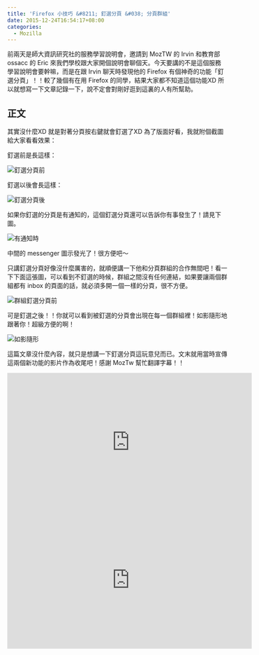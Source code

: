 ```yaml
---
title: 'Firefox 小技巧 &#8211; 釘選分頁 &#038; 分頁群組'
date: 2015-12-24T16:54:17+08:00
categories:
  - Mozilla
---
```


前兩天是師大資訊研究社的服務學習說明會，邀請到 MozTW 的 Irvin 和教育部 ossacc 的 Eric 來我們學校跟大家開個說明會聊個天。今天要講的不是這個服務學習說明會要幹嘛，而是在跟 Irvin 聊天時發現他的 Firefox 有個神奇的功能「釘選分頁」！！較了幾個有在用 Firefox 的同學，結果大家都不知道這個功能XD 所以就想寫一下文章記錄一下，說不定會對剛好逛到這裏的人有所幫助。

## 正文

其實沒什麼XD 就是對著分頁按右鍵就會釘選了XD
為了版面好看，我就附個截圖給大家看看效果：

釘選前是長這樣：

![釘選分頁前](http://wildsky.cc/blog-images/2015-12-24-16-27-17-的螢幕擷圖.png)

釘選以後會長這樣：

![釘選分頁後](http://wildsky.cc/blog-images/2015-12-24-16-26-50-的螢幕擷圖.png)

如果你釘選的分頁是有通知的，這個釘選分頁還可以告訴你有事發生了！請見下圖。

![有通知時](http://wildsky.cc/blog-images/2015-12-24-16-35-04-的螢幕擷圖.png)

中間的 messenger 圖示發光了！很方便吧～

只講釘選分頁好像沒什麼厲害的，就順便講一下他和分頁群組的合作無間吧！看一下下面這張圖，可以看到不釘選的時候，群組之間沒有任何連結，如果要讓兩個群組都有 inbox 的頁面的話，就必須多開一個一樣的分頁，很不方便。

![群組釘選分頁前](http://wildsky.cc/blog-images/2015-12-24-16-30-21-的螢幕擷圖-1024x576.png)

可是釘選之後！！你就可以看到被釘選的分頁會出現在每一個群組裡！如影隨形地跟著你！超級方便的啊！

![如影隨形](http://wildsky.cc/blog-images/2015-12-24-16-30-32-的螢幕擷圖-1024x576.png)

這篇文章沒什麼內容，就只是想講一下釘選分頁這玩意兒而已。文末就用當時宣傳這兩個新功能的影片作為收尾吧！感謝 MozTw 幫忙翻譯字幕！！

<iframe width="560" height="315" src="https://www.youtube.com/embed/Jm5PRtveE2o" frameborder="0" allowfullscreen></iframe>

<iframe width="560" height="315" src="https://www.youtube.com/embed/PuBYfpDzFac" frameborder="0" allowfullscreen></iframe>
